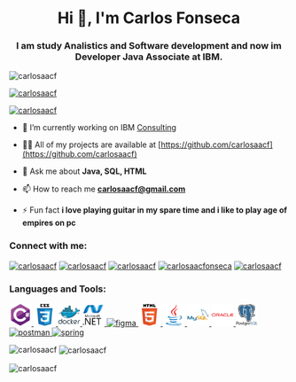 <h1 align="center">Hi 👋, I'm Carlos Fonseca</h1>
<h3 align="center">I am study Analistics and Software development and now im Developer Java Associate at IBM.</h3>

<p align="left"> <img src="https://komarev.com/ghpvc/?username=carlosaacf&label=Profile%20views&color=0e75b6&style=flat" alt="carlosaacf" /> </p>

<p align="left"> <a href="https://github.com/ryo-ma/github-profile-trophy"><img src="https://github-profile-trophy.vercel.app/?username=carlosaacf" alt="carlosaacf" /></a> </p>

<p align="left"> <a href="https://twitter.com/carlosaacf" target="blank"><img src="https://img.shields.io/twitter/follow/carlosaacf?logo=twitter&style=for-the-badge" alt="carlosaacf" /></a> </p>

- 🔭 I’m currently working on IBM [Consulting](https://www.ibm.com/us-en/)

- 👨‍💻 All of my projects are available at [https://github.com/carlosaacf](https://github.com/carlosaacf)

- 💬 Ask me about **Java, SQL, HTML**

- 📫 How to reach me **carlosaacf@gmail.com**

- ⚡ Fun fact **i love playing guitar in my spare time and i like to play age of empires on pc**

<h3 align="left">Connect with me:</h3>
<p align="left">
<a href="https://twitter.com/carlosaacf" target="blank"><img align="center" src="https://raw.githubusercontent.com/rahuldkjain/github-profile-readme-generator/master/src/images/icons/Social/twitter.svg" alt="carlosaacf" height="30" width="40" /></a>
<a href="https://linkedin.com/in/carlosaacf" target="blank"><img align="center" src="https://raw.githubusercontent.com/rahuldkjain/github-profile-readme-generator/master/src/images/icons/Social/linked-in-alt.svg" alt="carlosaacf" height="30" width="40" /></a>
<a href="https://fb.com/carlosaacf" target="blank"><img align="center" src="https://raw.githubusercontent.com/rahuldkjain/github-profile-readme-generator/master/src/images/icons/Social/facebook.svg" alt="carlosaacf" height="30" width="40" /></a>
<a href="https://instagram.com/carlosaacfonseca" target="blank"><img align="center" src="https://raw.githubusercontent.com/rahuldkjain/github-profile-readme-generator/master/src/images/icons/Social/instagram.svg" alt="carlosaacfonseca" height="30" width="40" /></a>
<a href="https://www.codechef.com/users/carlosaacf" target="blank"><img align="center" src="https://cdn.jsdelivr.net/npm/simple-icons@3.1.0/icons/codechef.svg" alt="carlosaacf" height="30" width="40" /></a>
</p>

<h3 align="left">Languages and Tools:</h3>
<p align="left"> <a href="https://www.w3schools.com/cs/" target="_blank" rel="noreferrer"> <img src="https://raw.githubusercontent.com/devicons/devicon/master/icons/csharp/csharp-original.svg" alt="csharp" width="40" height="40"/> </a> <a href="https://www.w3schools.com/css/" target="_blank" rel="noreferrer"> <img src="https://raw.githubusercontent.com/devicons/devicon/master/icons/css3/css3-original-wordmark.svg" alt="css3" width="40" height="40"/> </a> <a href="https://www.docker.com/" target="_blank" rel="noreferrer"> <img src="https://raw.githubusercontent.com/devicons/devicon/master/icons/docker/docker-original-wordmark.svg" alt="docker" width="40" height="40"/> </a> <a href="https://dotnet.microsoft.com/" target="_blank" rel="noreferrer"> <img src="https://raw.githubusercontent.com/devicons/devicon/master/icons/dot-net/dot-net-original-wordmark.svg" alt="dotnet" width="40" height="40"/> </a> <a href="https://www.figma.com/" target="_blank" rel="noreferrer"> <img src="https://www.vectorlogo.zone/logos/figma/figma-icon.svg" alt="figma" width="40" height="40"/> </a> <a href="https://www.w3.org/html/" target="_blank" rel="noreferrer"> <img src="https://raw.githubusercontent.com/devicons/devicon/master/icons/html5/html5-original-wordmark.svg" alt="html5" width="40" height="40"/> </a> <a href="https://www.java.com" target="_blank" rel="noreferrer"> <img src="https://raw.githubusercontent.com/devicons/devicon/master/icons/java/java-original.svg" alt="java" width="40" height="40"/> </a> <a href="https://www.mysql.com/" target="_blank" rel="noreferrer"> <img src="https://raw.githubusercontent.com/devicons/devicon/master/icons/mysql/mysql-original-wordmark.svg" alt="mysql" width="40" height="40"/> </a> <a href="https://www.oracle.com/" target="_blank" rel="noreferrer"> <img src="https://raw.githubusercontent.com/devicons/devicon/master/icons/oracle/oracle-original.svg" alt="oracle" width="40" height="40"/> </a> <a href="https://www.postgresql.org" target="_blank" rel="noreferrer"> <img src="https://raw.githubusercontent.com/devicons/devicon/master/icons/postgresql/postgresql-original-wordmark.svg" alt="postgresql" width="40" height="40"/> </a> <a href="https://postman.com" target="_blank" rel="noreferrer"> <img src="https://www.vectorlogo.zone/logos/getpostman/getpostman-icon.svg" alt="postman" width="40" height="40"/> </a> <a href="https://spring.io/" target="_blank" rel="noreferrer"> <img src="https://www.vectorlogo.zone/logos/springio/springio-icon.svg" alt="spring" width="40" height="40"/> </a> </p>

<p><img align="left" src="https://github-readme-stats.vercel.app/api/top-langs?username=carlosaacf&show_icons=true&locale=en&layout=compact" alt="carlosaacf" /></p>

<p>&nbsp;<img align="center" src="https://github-readme-stats.vercel.app/api?username=carlosaacf&show_icons=true&locale=en" alt="carlosaacf" /></p>

<p><img align="center" src="https://github-readme-streak-stats.herokuapp.com/?user=carlosaacf&" alt="carlosaacf" /></p>
